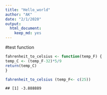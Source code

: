 ```yaml
---
title: "Hello_world"
author: "AK"
date: "2/1/2020"
output: 
  html_document: 
    keep_md: yes
---
```

#test function 

```r
fahrenheit_to_celsius <- function(temp_F) {
temp_C <- (temp_F-32)*5/9
return(temp_C)
}

fahrenheit_to_celsius (temp_F<- c(25))
```

```
## [1] -3.888889
```

